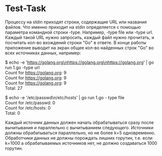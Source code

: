 # Test-Task
Процессу на stdin приходят строки, содержащие URL или названия файлов. Что именно приходит на stdin определяется с помощью параметра   командной строки -type. Например, -type file или -type url.  
Каждый такой URL нужно запросить, каждый файл нужно прочитать, и посчитать кол-во вхождений строки "Go" в ответе. В конце работы   приложение выводит на экран общее кол-во найденных строк "Go" во всех источниках данных, например:  
  
$ echo -e 'https://golang.org\nhttps://golang.org\nhttps://golang.org' | go run 1.go -type url  
Count for https://golang.org: 9  
Count for https://golang.org: 9  
Count for https://golang.org: 9  
Total: 27  
  
$ echo -e '/etc/passwd\n/etc/hosts' | go run 1.go - type file  
Count for /etc/passwd: 0  
Count for /etc/hosts: 0  
Total: 0  
 

Каждый источник данных должен начать обрабатываться сразу после вычитывания и параллельно с вычитыванием следующего. Источники должны   обрабатываться параллельно, но не более k=5 одновременно. Обработчики данных не должны порождать лишних горутин, т.е. если k=1000 а   обрабатываемых источников нет, не должно создаваться 1000 горутин.